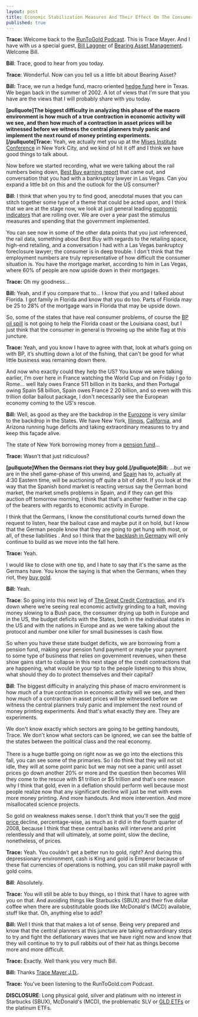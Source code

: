 ```yaml
---
layout: post
title: Economic Stabilization Measures And Their Effect On The Consumer
published: true
---
```

<p><strong>Trace:</strong> Welcome back to the <a title="runtogold podcast" href="http://podcast.runtogold.com/2010/06/rtg-72-2010-06-16/" target="_blank">RunToGold Podcast</a>.  This is Trace Mayer.  And I have with us a special guest, <a title="bill laggner" href="http://www.runtogold.com/2010/06/economic-stabilization-measures-and-their-effect-on-the-consumer" target="_blank">Bill Laggner</a> of <a title="bearing asset management" href="http://www.bearingasset.com/" target="_blank">Bearing Asset Management</a>.  Welcome Bill.<img src="{{ site.baseurl }}/images/160610.jpg" border="0" alt="" width="1" height="1" /></p>
<p><strong>Bill</strong>: Trace, good to hear from you today.</p>
<p><strong>Trace</strong>: Wonderful.  Now can you tell us a little bit about Bearing Asset?</p>
<p><strong>Bill:</strong> Trace, we run a hedge fund, macro oriented <a href="http://en.wikipedia.org/wiki/Hedge_fund">hedge fund</a> here in Texas. We began back in the summer of 2002. A lot of views that I'm sure that you have are the views that I will probably share with you today.</p>
<p><strong>[pullquote]The biggest difficulty in analyzing this phase of the macro environment is how much of a true contraction in economic activity will we see, and then how much of a contraction in asset prices will be witnessed before we witness the central planners truly panic and implement the next round of money printing experiments.[/pullquote]Trace:</strong> Yeah, we actually met you up at the <a title="mises institute" href="http://mises.org/" target="_blank">Mises Institute Conference</a> in New York City, and we kind of hit it off and I think we have good things to talk about.</p>
<p>Now before we started recording, what we were talking about the rail numbers being down, <a href="http://www.forbes.com/2010/06/15/briefing-markets-economy-news-corp-best-buy-bp-euro.html?boxes=marketschannelnews" target="_blank">Best Buy earning report</a> that came out, and  conversation that you had with a bankruptcy lawyer in Las Vegas.  Can you expand a little bit on this and the outlook for the US consumer?</p>
<p><strong>Bill</strong>: I think that when you try to find good, anecdotal muses that you can stitch together some type of a theme that could be acted upon, and I think that we are at the stage now, we look at just general leading <a href="http://en.wikipedia.org/wiki/Economic_indicator" target="_blank">economic indicators</a> that are rolling over.  We are over a year past the stimulus measures and spending that the government implemented.</p>
<p>You can see now in some of the other data points that you just referenced, the rail data, something about Best Buy with regards to the retailing space, high-end retailing, and a conversation I had with a Las Vegas bankruptcy foreclosure lawyer;   the consumer is in deep trouble.  I don't think that the employment numbers are truly representative of how difficult the consumer situation is.  You have the mortgage market, according to him in Las Vegas, where 60% of people are now upside down in their mortgages.</p>
<p><strong>Trace:</strong> Oh my goodness...</p>
<p><strong>Bill:</strong> Yeah, and if you compare that to... I know that you and I talked about Florida. I got family in Florida and know that you do too. Parts of Florida may be 25 to 28% of the mortgage wars in Florida that may be upside down.</p>
<p>So, some of the states that have real consumer problems, of course the  <a href="http://www.runtogold.com/2010/06/bp-mess-natural-punishment/" target="_blank">BP oil spill</a> is not going to help the Florida coast or the Louisiana coast, but I just think that the consumer in general is throwing up the white flag at this juncture.</p>
<p><strong>Trace:</strong> Yeah, and you know I have to agree with that, look at what’s going on with BP, it’s shutting down a lot of the fishing, that can't be good for what little business was remaining down there.</p>
<p>And now who exactly could they help the US?  You know we were talking earlier, I’m over here in France watching the World Cup and on Friday I go to Rome... well Italy owes France 511 billion in its banks, and then Portugal owing Spain 58 billion, Spain owes France 2 20 billion, and so even with this trillion dollar bailout package, I don't necessarily see the European economy coming to the US's rescue.</p>
<p><strong>Bill:</strong> Well, as good as they are the backdrop in the <a href="http://seekingalpha.com/article/201001-euro-gold-and-the-eurozone" target="_blank">Eurozone</a> is very similar to the backdrop in the States.  We have New York, <a href="http://www.bloomberg.com/apps/news?pid=newsarchive&amp;sid=aoJYfM1j27HI" target="_blank">Illinois</a>, <a title="california" href="http://seekingalpha.com/article/210505-update-on-the-california-budget-crisis?source=dashboard_macro-view" target="_blank">California</a>, and Arizona running huge deficits and taking extraordinary measures to try and keep this façade alive.</p>
<p>The state of New York borrowing money from a <a href="http://dollarcollapse.com/articles/state-pensions-ill-buy-your-bonds-if-you-buy-mine/" target="_blank">pension fund</a>...</p>
<p><strong>Trace:</strong> Wasn't that just ridiculous?</p>
<p><strong>[pullquote]When the Germans riot they buy gold.[/pullquote]Bill:</strong> …but we are in the shell game-phase of this unwind, and <a title="spain" href="http://blogs.wsj.com/marketbeat/2010/06/17/healthy-bond-auction-calms-spain-fears/" target="_blank">Spain</a> has to, actually at 4:30 Eastern time, will be auctioning off quite a bit of debt. If you look at the way that the Spanish bond market is reacting versus say the German bond market, the market smells problems in Spain, and if they can get this auction off tomorrow morning, I think that that's another feather in the cap of the bearers with regards to economic activity in Europe.</p>
<p>I think that the Germans, I know the constitutional courts turned down the request to listen, hear the bailout case and maybe put it on hold, but I know that the German people know that they are going to get hung with most, or all, of these liabilities .  And so I think that the <a href="http://www.bloomberg.com/apps/news?pid=newsarchive&amp;sid=ajd1RFZ7xDnI" target="_blank">backlash in Germany</a> will only continue to build as we move into the fall here.</p>
<p><strong>Trace:</strong> Yeah.</p>
<p>I would like to close with one tip, and I hate to say that it's the same as the Germans have. You know the saying is that when the Germans, when they riot, they <a href="http://www.runtogold.com/how-to-buy-gold-or-silver/" target="_blank">buy gold</a>.</p>
<p><strong>Bill:</strong> Yeah.</p>
<p><strong>Trace</strong>: So going into this next leg of <a title="the great credit contraction" href="http://www.thecreditcontraction.com" target="_blank">The Great Credit Contraction</a>, and it’s down where we’re seeing real economic activity grinding to a halt, moving money slowing to a Bush pace, the consumer drying up both in Europe and in the US, the budget deficits with the States, both in the individual states in the US and with the nations in Europe and as we were talking about the protocol and number one killer for small businesses is cash flow.</p>
<p>So when you have these state budget deficits, we are borrowing from a pension fund, making your pension fund payment or maybe your payment to some type of business that relies on government revenues, when these show gains start to collapse in this next stage of the credit contractions that are happening, what would be your tip to the people listening to this show, what should they do to protect themselves and their capital?</p>
<p><strong>Bill</strong>: The biggest difficulty in analyzing this phase of macro environment is how much of a true contraction in economic activity will we see, and then how much of a contraction in asset prices will be witnessed before we witness the central planners truly panic and implement the next round of money printing experiments.  And that's what exactly they are.  They are experiments.</p>
<p>We don't know exactly which sectors are going to be getting handouts, Trace. We don't know what sectors can be ignored, we can see the battle of the states between the political class and the real economy. <br/><br/> There is a huge battle going on right now as we go into the elections this fall, you can see some of the primaries.  So I do think that they will not sit idle, they will at some point panic but we may not see a panic until asset prices go down another 20% or more and the question then becomes Will they come to the rescue with $1 trillion or $5 trillion and that's one reason why I think that gold, even in a deflation should perform well because most people realize now that any significant decline will just be met with even more money printing. And more handouts. And more intervention. And more misallocated science projects.</p>
<p>So gold on weakness makes sense. I don't think that you'll see the <a href="http://www.runtogold.com/metal-prices/gold-price-and-gold-prices/" target="_blank">gold price </a>decline, percentage-wise, as much as it did in the fourth quarter of 2008, because I think that these central banks will intervene and print relentlessly and that will ultimately, at some point, slow the decline, nonetheless, of prices.</p>
<p><strong>Trace:</strong> Yeah. You couldn't get a better run to gold, right? And during this depressionary environment, cash is King and gold is Emperor because of these fiat currencies of operations is nothing, you can still make payroll with gold coins.</p>
<p><strong>Bill</strong>: Absolutely.</p>
<p><strong>Trace:</strong> You will still be able to buy things, so I think that I have to agree with you on that.  And avoiding things like Starbucks (SBUX) and their five dollar coffee when there are substitutable goods like McDonald's (MCD) available, stuff like that.  Oh, anything else to add?</p>
<p><strong>Bill:</strong> Well I think that that makes a lot of sense.  Being very prepared and know that the central planners at this juncture are taking extraordinary steps to try and fight the deflationary waves that we have right now and know that they will continue to try to pull rabbits out of their hat as things become more and more difficult.</p>
<p><strong> </strong></p>
<p><strong>Trace:</strong> Exactly.  Well thank you very much Bill.</p>
<p><strong>Bill:</strong> Thanks <a title="Trace Mayer J.D." href="http://cambridgehouse.ca/index.php/trace-mayer-jd-runtogoldcom.html" target="_blank">Trace Mayer J.D.</a>.</p>
<p><strong>Trace:</strong> You've been listening to the RunToGold.com Podcast.</p>
<p><strong>DISCLOSURE</strong>: Long physical gold, silver and platinum with no interest in Starbucks (SBUX), McDonald's (MCD), the problematic SLV or <a title="gld etf" href="http://www.runtogold.com/2008/12/a-problem-with-gld-and-slv-etfs/" target="_blank">GLD ETFs</a> or the platinum ETFs.</p>
